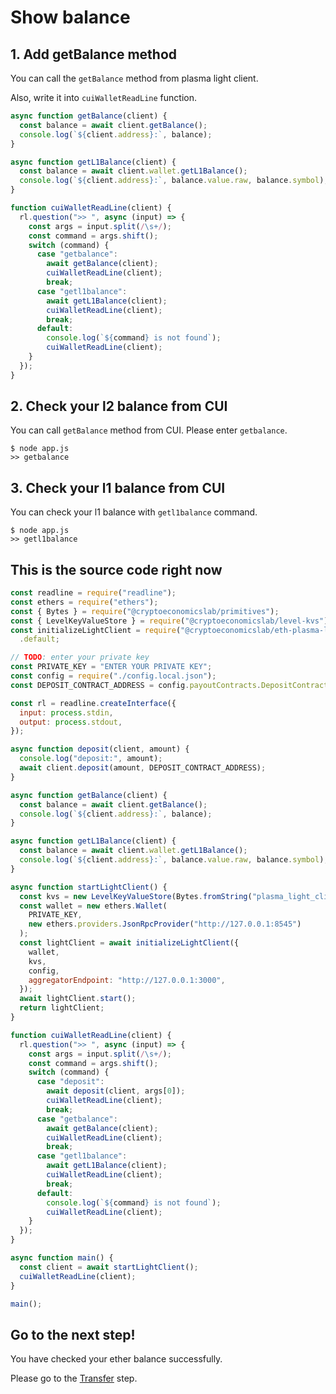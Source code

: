# Show balance

## 1. Add getBalance method

You can call the `getBalance` method from plasma light client.

Also, write it into `cuiWalletReadLine` function.

```javascript
async function getBalance(client) {
  const balance = await client.getBalance();
  console.log(`${client.address}:`, balance);
}

async function getL1Balance(client) {
  const balance = await client.wallet.getL1Balance();
  console.log(`${client.address}:`, balance.value.raw, balance.symbol);
}

function cuiWalletReadLine(client) {
  rl.question(">> ", async (input) => {
    const args = input.split(/\s+/);
    const command = args.shift();
    switch (command) {
      case "getbalance":
        await getBalance(client);
        cuiWalletReadLine(client);
        break;
      case "getl1balance":
        await getL1Balance(client);
        cuiWalletReadLine(client);
        break;
      default:
        console.log(`${command} is not found`);
        cuiWalletReadLine(client);
    }
  });
}
```

## 2. Check your l2 balance from CUI

You can call `getBalance` method from CUI. Please enter `getbalance`.

```
$ node app.js
>> getbalance
```

## 3. Check your l1 balance from CUI

You can check your l1 balance with `getl1balance` command.

```
$ node app.js
>> getl1balance
```

## This is the source code right now

```javascript
const readline = require("readline");
const ethers = require("ethers");
const { Bytes } = require("@cryptoeconomicslab/primitives");
const { LevelKeyValueStore } = require("@cryptoeconomicslab/level-kvs");
const initializeLightClient = require("@cryptoeconomicslab/eth-plasma-light-client")
  .default;

// TODO: enter your private key
const PRIVATE_KEY = "ENTER YOUR PRIVATE KEY";
const config = require("./config.local.json");
const DEPOSIT_CONTRACT_ADDRESS = config.payoutContracts.DepositContract;

const rl = readline.createInterface({
  input: process.stdin,
  output: process.stdout,
});

async function deposit(client, amount) {
  console.log("deposit:", amount);
  await client.deposit(amount, DEPOSIT_CONTRACT_ADDRESS);
}

async function getBalance(client) {
  const balance = await client.getBalance();
  console.log(`${client.address}:`, balance);
}

async function getL1Balance(client) {
  const balance = await client.wallet.getL1Balance();
  console.log(`${client.address}:`, balance.value.raw, balance.symbol);
}

async function startLightClient() {
  const kvs = new LevelKeyValueStore(Bytes.fromString("plasma_light_client"));
  const wallet = new ethers.Wallet(
    PRIVATE_KEY,
    new ethers.providers.JsonRpcProvider("http://127.0.0.1:8545")
  );
  const lightClient = await initializeLightClient({
    wallet,
    kvs,
    config,
    aggregatorEndpoint: "http://127.0.0.1:3000",
  });
  await lightClient.start();
  return lightClient;
}

function cuiWalletReadLine(client) {
  rl.question(">> ", async (input) => {
    const args = input.split(/\s+/);
    const command = args.shift();
    switch (command) {
      case "deposit":
        await deposit(client, args[0]);
        cuiWalletReadLine(client);
        break;
      case "getbalance":
        await getBalance(client);
        cuiWalletReadLine(client);
        break;
      case "getl1balance":
        await getL1Balance(client);
        cuiWalletReadLine(client);
        break;
      default:
        console.log(`${command} is not found`);
        cuiWalletReadLine(client);
    }
  });
}

async function main() {
  const client = await startLightClient();
  cuiWalletReadLine(client);
}

main();
```

## Go to the next step!

You have checked your ether balance successfully.

Please go to the [Transfer](/tutorial/transfer.md) step.
